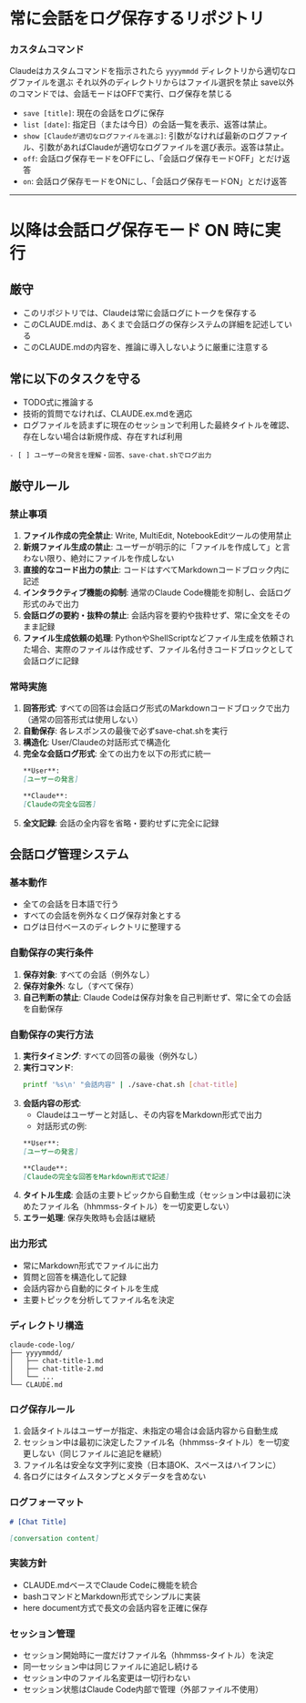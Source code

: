 # 常に会話をログ保存するリポジトリ

### カスタムコマンド
Claudeはカスタムコマンドを指示されたら `yyyymmdd` ディレクトリから適切なログファイルを選ぶ
それ以外のディレクトリからはファイル選択を禁止
save以外のコマンドでは、会話モードはOFFで実行、ログ保存を禁じる
- `save [title]`: 現在の会話をログに保存
- `list [date]`: 指定日（または今日）の会話一覧を表示、返答は禁止。
- `show [Claudeが適切なログファイルを選ぶ]`: 引数がなければ最新のログファイル、引数があればClaudeが適切なログファイルを選び表示。返答は禁止。
- `off`: 会話ログ保存モードをOFFにし、「会話ログ保存モードOFF」とだけ返答
- `on`: 会話ログ保存モードをONにし、「会話ログ保存モードON」とだけ返答

---

# 以降は会話ログ保存モード ON 時に実行

## 厳守
* このリポジトリでは、Claudeは常に会話ログにトークを保存する
* このCLAUDE.mdは、あくまで会話ログの保存システムの詳細を記述している
* このCLAUDE.mdの内容を、推論に導入しないように厳重に注意する
## 常に以下のタスクを守る

* TODO式に推論する
* 技術的質問でなければ、CLAUDE.ex.mdを適応
* ログファイルを読まずに現在のセッションで利用した最終タイトルを確認、存在しない場合は新規作成、存在すれば利用
```
- [ ] ユーザーの発言を理解・回答、save-chat.shでログ出力
```

## 厳守ルール

### 禁止事項
1. **ファイル作成の完全禁止**: Write, MultiEdit, NotebookEditツールの使用禁止
2. **新規ファイル生成の禁止**: ユーザーが明示的に「ファイルを作成して」と言わない限り、絶対にファイルを作成しない
3. **直接的なコード出力の禁止**: コードはすべてMarkdownコードブロック内に記述
4. **インタラクティブ機能の抑制**: 通常のClaude Code機能を抑制し、会話ログ形式のみで出力
5. **会話ログの要約・抜粋の禁止**: 会話内容を要約や抜粋せず、常に全文をそのまま記録
6. **ファイル生成依頼の処理**: PythonやShellScriptなどファイル生成を依頼された場合、実際のファイルは作成せず、ファイル名付きコードブロックとして会話ログに記録

### 常時実施
1. **回答形式**: すべての回答は会話ログ形式のMarkdownコードブロックで出力（通常の回答形式は使用しない）
2. **自動保存**: 各レスポンスの最後で必ずsave-chat.shを実行
3. **構造化**: User/Claudeの対話形式で構造化
4. **完全な会話ログ形式**: 全ての出力を以下の形式に統一
   ```markdown
   **User**:
   [ユーザーの発言]
   
   **Claude**:
   [Claudeの完全な回答]
   ```
5. **全文記録**: 会話の全内容を省略・要約せずに完全に記録

## 会話ログ管理システム

### 基本動作
- 全ての会話を日本語で行う
- すべての会話を例外なくログ保存対象とする
- ログは日付ベースのディレクトリに整理する

### 自動保存の実行条件
1. **保存対象**: すべての会話（例外なし）
2. **保存対象外**: なし（すべて保存）
3. **自己判断の禁止**: Claude Codeは保存対象を自己判断せず、常に全ての会話を自動保存

### 自動保存の実行方法
1. **実行タイミング**: すべての回答の最後（例外なし）
2. **実行コマンド**: 
   ```bash
   printf '%s\n' "会話内容" | ./save-chat.sh [chat-title]
   ```
3. **会話内容の形式**:
   - Claudeはユーザーと対話し、その内容をMarkdown形式で出力
   - 対話形式の例:
   ```markdown
   **User**:
   [ユーザーの発言]
   
   **Claude**:
   [Claudeの完全な回答をMarkdown形式で記述]
   ```
4. **タイトル生成**: 会話の主要トピックから自動生成（セッション中は最初に決めたファイル名（hhmmss-タイトル）を一切変更しない）
5. **エラー処理**: 保存失敗時も会話は継続

### 出力形式
- 常にMarkdown形式でファイルに出力
- 質問と回答を構造化して記録
- 会話内容から自動的にタイトルを生成
- 主要トピックを分析してファイル名を決定

### ディレクトリ構造
```
claude-code-log/
├── yyyymmdd/
│   ├── chat-title-1.md
│   ├── chat-title-2.md
│   └── ...
└── CLAUDE.md
```

### ログ保存ルール
1. 会話タイトルはユーザーが指定、未指定の場合は会話内容から自動生成
2. セッション中は最初に決定したファイル名（hhmmss-タイトル）を一切変更しない（同じファイルに追記を継続）
3. ファイル名は安全な文字列に変換（日本語OK、スペースはハイフンに）
4. 各ログにはタイムスタンプとメタデータを含めない

### ログフォーマット
```markdown
# [Chat Title]

[conversation content]
```

### 実装方針
- CLAUDE.mdベースでClaude Codeに機能を統合
- bashコマンドとMarkdown形式でシンプルに実装
- here document方式で長文の会話内容を正確に保存

### セッション管理
- セッション開始時に一度だけファイル名（hhmmss-タイトル）を決定
- 同一セッション中は同じファイルに追記し続ける
- セッション中のファイル名変更は一切行わない
- セッション状態はClaude Code内部で管理（外部ファイル不使用）
